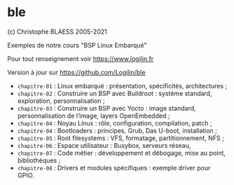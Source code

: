 ble
===
(c) Christophe BLAESS 2005-2021

Exemples de notre cours "BSP Linux Embarqué"

Pour tout renseignement voir https://www.logilin.fr

Version à jour sur https://github.com/Logilin/ble

* `chapitre-01` : Linux embarqué : présentation, spécificités, architectures ;
* `chapitre-02` : Construire un BSP avec Buildroot : système standard, exploration, personnalisation ;
* `chapitre-03` : Construire un BSP avec Yocto : image standard, personnalisation de l’image, layers OpenEmbedded ;
* `chapitre-04` : Noyau Linux : rôle, configuration, compilation, patch ;
* `chapitre-04` : Bootloaders : principes, Grub, Das U-boot, installation ;
* `chapitre-05` : Root filesystems : VFS, formatage, partitionnement, NFS ; 
* `chapitre-06` : Espace utilisateur : Busybox, serveurs réseau,
* `chapitre-07` : Code métier : développement et débogage, mise au point, bibliothèques ;
* `chapitre-08` : Drivers et modules spécifiques : exemple driver pour GPIO.

